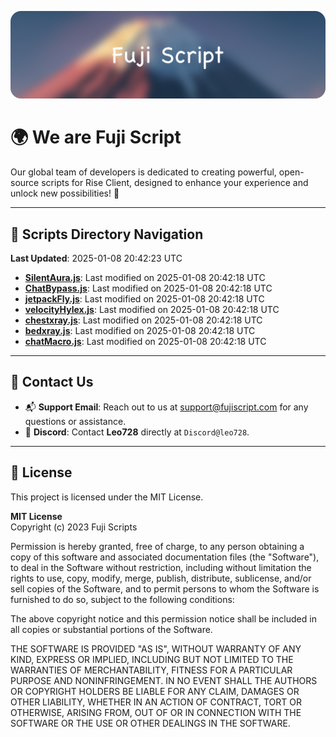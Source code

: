 ![Banner](.github/b.webp)

# 🌍 **We are Fuji Script**

Our global team of developers is dedicated to creating powerful, open-source scripts for Rise Client, designed to enhance your experience and unlock new possibilities! 🌟

---
<!-- SCRIPTS_NAVIGATION_START -->
## 📂 **Scripts Directory Navigation**

**Last Updated**: 2025-01-08 20:42:23 UTC

- **[SilentAura.js](scripts/SilentAura.js)**: Last modified on 2025-01-08 20:42:18 UTC
- **[ChatBypass.js](scripts/ChatBypass.js)**: Last modified on 2025-01-08 20:42:18 UTC
- **[jetpackFly.js](scripts/jetpackFly.js)**: Last modified on 2025-01-08 20:42:18 UTC
- **[velocityHylex.js](scripts/velocityHylex.js)**: Last modified on 2025-01-08 20:42:18 UTC
- **[chestxray.js](scripts/chestxray.js)**: Last modified on 2025-01-08 20:42:18 UTC
- **[bedxray.js](scripts/bedxray.js)**: Last modified on 2025-01-08 20:42:18 UTC
- **[chatMacro.js](scripts/chatMacro.js)**: Last modified on 2025-01-08 20:42:18 UTC

<!-- SCRIPTS_NAVIGATION_END -->

---

## 💬 **Contact Us**  
- 📬 **Support Email**: Reach out to us at [support@fujiscript.com](mailto:support@fujiscript.com) for any questions or assistance.  
- 💬 **Discord**: Contact **Leo728** directly at `Discord@leo728`.

---

## 📜 **License**

This project is licensed under the MIT License.  

**MIT License**  
Copyright (c) 2023 Fuji Scripts  

Permission is hereby granted, free of charge, to any person obtaining a copy of this software and associated documentation files (the "Software"), to deal in the Software without restriction, including without limitation the rights to use, copy, modify, merge, publish, distribute, sublicense, and/or sell copies of the Software, and to permit persons to whom the Software is furnished to do so, subject to the following conditions:  

The above copyright notice and this permission notice shall be included in all copies or substantial portions of the Software.  

THE SOFTWARE IS PROVIDED "AS IS", WITHOUT WARRANTY OF ANY KIND, EXPRESS OR IMPLIED, INCLUDING BUT NOT LIMITED TO THE WARRANTIES OF MERCHANTABILITY, FITNESS FOR A PARTICULAR PURPOSE AND NONINFRINGEMENT. IN NO EVENT SHALL THE AUTHORS OR COPYRIGHT HOLDERS BE LIABLE FOR ANY CLAIM, DAMAGES OR OTHER LIABILITY, WHETHER IN AN ACTION OF CONTRACT, TORT OR OTHERWISE, ARISING FROM, OUT OF OR IN CONNECTION WITH THE SOFTWARE OR THE USE OR OTHER DEALINGS IN THE SOFTWARE.  
